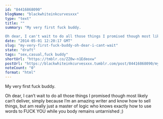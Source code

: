```yaml
---
id: "84416868090"
blogName: "blackwhiteinkcurvesxxx"
type: "text"
title: ""
summary: "My very first fuck buddy.

Oh dear, I can't wait to do all those things I promised though most likely can't deliver, simply..."
date: "2014-05-01 12:20:17 GMT"
slug: "my-very-first-fuck-buddy-oh-dear-i-cant-wait"
state: "draft"
tags: "sex,casual,fuck buddy"
shortUrl: "https://tmblr.co/ZZ0w-n1Edeoxw"
postUrl: "https://blackwhiteinkcurvesxxx.tumblr.com/post/84416868090/my-very-first-fuck-buddy-oh-dear-i-cant-wait"
noteCount: "0"
format: "html"
---
```


My very first fuck buddy.

Oh dear, I can’t wait to do all those things I promised though most likely can’t deliver, simply because I’m an amazing writer and know how to sell things, but am really just a master of logic who knows exactly how to use words to FUCK YOU while you body remains untarnished ;)